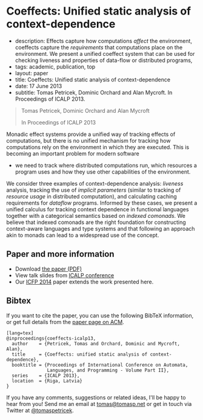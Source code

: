 # Coeffects: Unified static analysis of context-dependence

 - description:  Effects capture how computations _affect_ the environment, coeffects capture the
    _requirements_ that computations place on the environment. We present a unified
    coeffect system that can be used for checking liveness and properties of
    data-flow or distributed programs,
 - tags: academic, publication, top
 - layout: paper
 - title: Coeffects: Unified static analysis of context-dependence
 - date: 17 June 2013
 - subtitle: Tomas Petricek, Dominic Orchard and Alan Mycroft. In Proceedings of ICALP 2013.
 

> Tomas Petricek, Dominic Orchard and Alan Mycroft
>
> In Proceedings of ICALP 2013
  
Monadic effect systems provide a unified way of tracking
effects of computations, but there is no unified mechanism for
tracking how computations rely on the environment in which they are
executed.  This is becoming an important problem for modern software
- we need to track where distributed computations run, which
resources a program uses and how they use other capabilities of the
environment.

We consider three examples of context-dependence analysis: _liveness_ analysis, 
tracking the use of _implicit parameters_ (similar to tracking of _resource usage_ in
distributed computation), and calculating caching requirements for
_dataflow_ programs. Informed by these cases, we present a unified calculus for
tracking context dependence in functional languages together with a
categorical semantics based on _indexed comonads_.
We believe that indexed comonads are the right foundation for constructing
context-aware languages and type systems and that following an approach akin to 
monads can lead to a widespread use of the concept.


## Paper and more information

 - Download [the paper (PDF)](coeffects-icalp.pdf)
 - View talk slides from [ICALP conference](icalp-talk.pdf)
 - Our [ICFP 2014](../structural/index.html) paper extends the work presented here.
 
## <a id="cite">Bibtex</a>
If you want to cite the paper, you can use the following BibTeX information, or
get full details from the [paper page on ACM](http://dl.acm.org/citation.cfm?id=2525971.2526009&coll=DL&dl=GUIDE&CFID=375487526&CFTOKEN=86636259).

    [lang=tex]
    @inproceedings{coeffects-icalp13,
      author    = {Petricek, Tomas and Orchard, Dominic and Mycroft, Alan},
      title     = {Coeffects: unified static analysis of context-dependence},
      booktitle = {Proceedings of International Conference on Automata, 
                   Languages, and Programming - Volume Part II},
      series    = {ICALP 2013},
      location  = {Riga, Latvia}
    } 


If you have any comments, suggestions or related ideas, I'll be happy to 
hear from you! Send me an email at [tomas@tomasp.net](mailto:tomas@tomasp.net)
or get in touch via Twitter at [@tomaspetricek](http://twitter.com/tomaspetricek).

